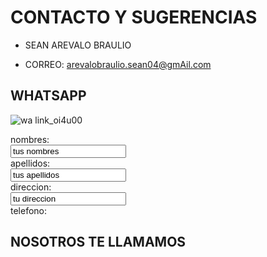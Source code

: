 # CONTACTO Y SUGERENCIAS

- SEAN AREVALO BRAULIO 

- CORREO: arevalobraulio.sean04@gmAil.com 

## WHATSAPP 

![wa link_oi4u00](https://user-images.githubusercontent.com/99769829/158484617-5310fc7e-817a-4cc3-83b3-f5ed51470c7f.png)



<form>
  <label for="name">nombres:</label><br>
  <input type="text" id="fn name" name="name" value="tus nombres"><br>
  <label for="lname">apellidos:</label><br>
  <input type="text" id="lname" name="lname" value="tus apellidos"><br>
  <label for="name">direccion:</label><br>
  <input type="text" id="fn direccion" direccion="direccion" value="tu direccion"><br> 
  <label for="name">telefono:</label><br>
  <form>
    
 ## NOSOTROS TE LLAMAMOS
  

